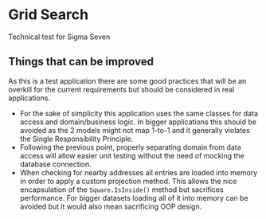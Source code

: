 # Grid Search
Technical test for Sigma Seven

## Things that can be improved
As this is a test application there are some good practices that will be an overkill for the current requirements but should be considered in real applications.
* For the sake of simplicity  this application uses the same classes for data access and domain/business logic. In bigger applications this should be avoided as the 2 models might not map 1-to-1 and it generally violates the Single Responsibility Principle.
* Following the previous point, properly separating domain from data access will allow easier unit testing without the need of mocking the database connection.
* When checking for nearby addresses all entries are loaded into memory in order to apply a custom projection method. This allows the nice encapsulation of the `Square.IsInside()` method but sacrifices performance. For bigger datasets loading all of it into memory can be avoided but it would also mean sacrificing OOP design.
